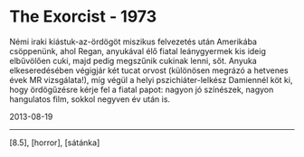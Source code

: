 # The Exorcist - 1973

Némi iraki kiástuk-az-ördögöt miszikus felvezetés után Amerikába csöppenünk, ahol Regan, anyukával élő fiatal leánygyermek kis ideig elbűvölően cuki, majd pedig megszűnik cukinak lenni, sőt. Anyuka elkeseredésében végigjár két tucat orvost (különösen megrázó a hetvenes évek MR vizsgálata!), míg végül a helyi pszichiáter-lelkész Damiennél köt ki, hogy ördögűzésre kérje fel a fiatal papot: nagyon jó színészek, nagyon hangulatos film, sokkol negyven év után is.

2013-08-19 

----

[8.5], [horror], [sátánka]